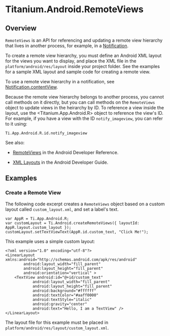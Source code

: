 # Titanium.Android.RemoteViews

<ProxySummary/>

## Overview

`RemoteViews` is an API for referencing and updating a remote view hierarchy that
lives in another process, for example, in a [Notification](Titanium.Android.Notification).

To create a remote view hierarchy, you must define an Android XML layout for the views
you want to display, and place the XML file in the `platform/android/res/layout` inside your
project folder. See the examples for a sample XML layout and sample code for creating a
remote view.

To use a remote view hierarchy in a notification, see
[Notification.contentView](Titanium.Android.Notification.contentView).

Because the remote view hierarchy belongs to another process, you cannot call methods on it
directly, but you can call methods on the `RemoteViews` object to update views in the
heirarchy by ID. To reference a view inside the layout, use the
<Titanium.App.Android.R> object to reference the view's ID. For example, if you have a 
view with the ID `notify_imageview`, you can refer to it using:
    
    Ti.App.Android.R.id.notify_imageview

See also: 

*   [RemoteViews](https://developer.android.com/reference/android/widget/RemoteViews.html)
    in the Android Developer Reference.

*   [XML Layouts](https://developer.android.com/guide/topics/ui/declaring-layout.html)
    in the Android Developer Guide.

## Examples

### Create a Remote View

The following code excerpt creates a `RemoteViews` object based on a custom layout 
called `custom_layout.xml`, and set a label's text.


    var AppR = Ti.App.Android.R;
    var customLayout = Ti.Android.createRemoteViews({ layoutId: AppR.layout.custom_layout });
    customLayout.setTextViewText(AppR.id.custom_text, "Click Me!");

This example uses a simple custom layout:

    <?xml version="1.0" encoding="utf-8"?>
    <LinearLayout xmlns:android="http://schemas.android.com/apk/res/android"
            android:layout_width="fill_parent" 
            android:layout_height="fill_parent" 
            android:orientation="vertical" >
        <TextView android:id="@+id/custom_text"
                android:layout_width="fill_parent"
                android:layout_height="fill_parent"
                android:background="#ffffff"
                android:textColor="#aaff0000"
                android:textStyle="italic"
                android:gravity="center"
                android:text="Hello, I am a TextView" />
    </LinearLayout>

The layout file for this example must be placed in
`platform/android/res/layout/custom_layout.xml`.

<ApiDocs/>
